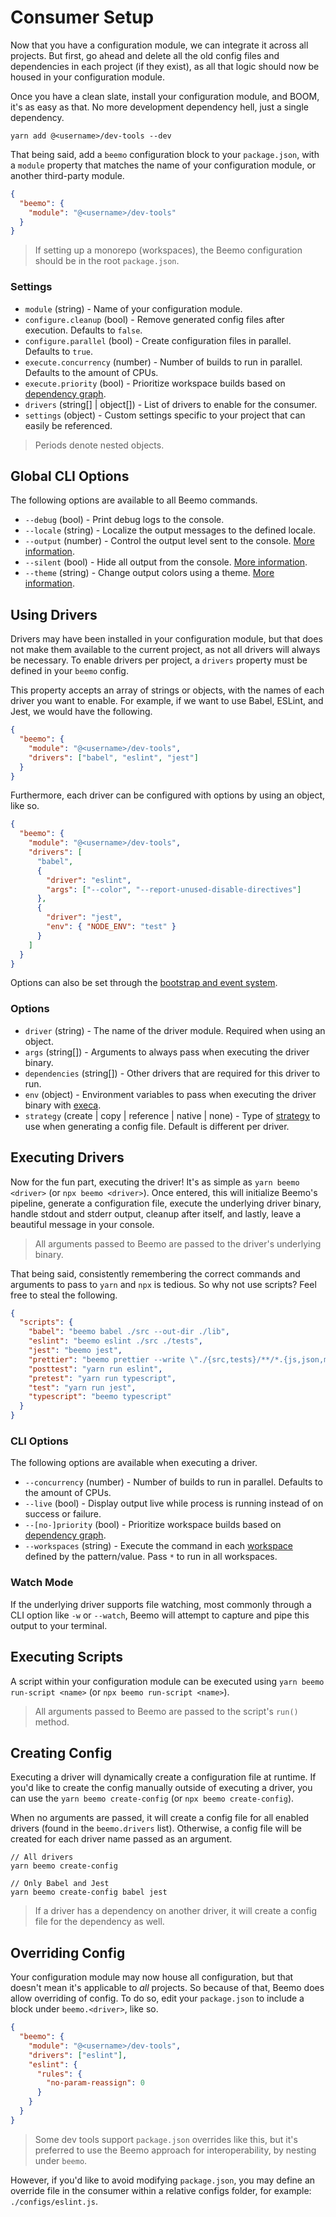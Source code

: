 # Consumer Setup

Now that you have a configuration module, we can integrate it across all projects. But first, go
ahead and delete all the old config files and dependencies in each project (if they exist), as all
that logic should now be housed in your configuration module.

Once you have a clean slate, install your configuration module, and BOOM, it's as easy as that. No
more development dependency hell, just a single dependency.

```
yarn add @<username>/dev-tools --dev
```

That being said, add a `beemo` configuration block to your `package.json`, with a `module` property
that matches the name of your configuration module, or another third-party module.

```json
{
  "beemo": {
    "module": "@<username>/dev-tools"
  }
}
```

> If setting up a monorepo (workspaces), the Beemo configuration should be in the root
> `package.json`.

### Settings

- `module` (string) - Name of your configuration module.
- `configure.cleanup` (bool) - Remove generated config files after execution. Defaults to `false`.
- `configure.parallel` (bool) - Create configuration files in parallel. Defaults to `true`.
- `execute.concurrency` (number) - Number of builds to run in parallel. Defaults to the amount of
  CPUs.
- `execute.priority` (bool) - Prioritize workspace builds based on
  [dependency graph](./workspaces.md#priority-packages).
- `drivers` (string[] | object[]) - List of drivers to enable for the consumer.
- `settings` (object) - Custom settings specific to your project that can easily be referenced.

> Periods denote nested objects.

## Global CLI Options

The following options are available to all Beemo commands.

- `--debug` (bool) - Print debug logs to the console.
- `--locale` (string) - Localize the output messages to the defined locale.
- `--output` (number) - Control the output level sent to the console.
  [More information](./tips#output-verbosity).
- `--silent` (bool) - Hide all output from the console. [More information](./tips#output-verbosity).
- `--theme` (string) - Change output colors using a theme. [More information](./tips.md#cli-themes).

## Using Drivers

Drivers may have been installed in your configuration module, but that does not make them available
to the current project, as not all drivers will always be necessary. To enable drivers per project,
a `drivers` property must be defined in your `beemo` config.

This property accepts an array of strings or objects, with the names of each driver you want to
enable. For example, if we want to use Babel, ESLint, and Jest, we would have the following.

```json
{
  "beemo": {
    "module": "@<username>/dev-tools",
    "drivers": ["babel", "eslint", "jest"]
  }
}
```

Furthermore, each driver can be configured with options by using an object, like so.

```json
{
  "beemo": {
    "module": "@<username>/dev-tools",
    "drivers": [
      "babel",
      {
        "driver": "eslint",
        "args": ["--color", "--report-unused-disable-directives"]
      },
      {
        "driver": "jest",
        "env": { "NODE_ENV": "test" }
      }
    ]
  }
}
```

Options can also be set through the [bootstrap and event system](./events.md).

### Options

- `driver` (string) - The name of the driver module. Required when using an object.
- `args` (string[]) - Arguments to always pass when executing the driver binary.
- `dependencies` (string[]) - Other drivers that are required for this driver to run.
- `env` (object) - Environment variables to pass when executing the driver binary with
  [execa](https://github.com/sindresorhus/execa).
- `strategy` (create | copy | reference | native | none) - Type of
  [strategy](./driver.md#config-strategies) to use when generating a config file. Default is
  different per driver.

## Executing Drivers

Now for the fun part, executing the driver! It's as simple as `yarn beemo <driver>` (or
`npx beemo <driver>`). Once entered, this will initialize Beemo's pipeline, generate a configuration
file, execute the underlying driver binary, handle stdout and stderr output, cleanup after itself,
and lastly, leave a beautiful message in your console.

> All arguments passed to Beemo are passed to the driver's underlying binary.

That being said, consistently remembering the correct commands and arguments to pass to `yarn` and
`npx` is tedious. So why not use scripts? Feel free to steal the following.

```json
{
  "scripts": {
    "babel": "beemo babel ./src --out-dir ./lib",
    "eslint": "beemo eslint ./src ./tests",
    "jest": "beemo jest",
    "prettier": "beemo prettier --write \"./{src,tests}/**/*.{js,json,md}\"",
    "posttest": "yarn run eslint",
    "pretest": "yarn run typescript",
    "test": "yarn run jest",
    "typescript": "beemo typescript"
  }
}
```

### CLI Options

The following options are available when executing a driver.

- `--concurrency` (number) - Number of builds to run in parallel. Defaults to the amount of CPUs.
- `--live` (bool) - Display output live while process is running instead of on success or failure.
- `--[no-]priority` (bool) - Prioritize workspace builds based on
  [dependency graph](./workspaces.md#priority-packages).
- `--workspaces` (string) - Execute the command in each [workspace](./workspaces.md) defined by the
  pattern/value. Pass `*` to run in all workspaces.

### Watch Mode

If the underlying driver supports file watching, most commonly through a CLI option like `-w` or
`--watch`, Beemo will attempt to capture and pipe this output to your terminal.

## Executing Scripts

A script within your configuration module can be executed using `yarn beemo run-script <name>` (or
`npx beemo run-script <name>`).

> All arguments passed to Beemo are passed to the script's `run()` method.

## Creating Config

Executing a driver will dynamically create a configuration file at runtime. If you'd like to create
the config manually outside of executing a driver, you can use the `yarn beemo create-config` (or
`npx beemo create-config`).

When no arguments are passed, it will create a config file for all enabled drivers (found in the
`beemo.drivers` list). Otherwise, a config file will be created for each driver name passed as an
argument.

```
// All drivers
yarn beemo create-config

// Only Babel and Jest
yarn beemo create-config babel jest
```

> If a driver has a dependency on another driver, it will create a config file for the dependency as
> well.

## Overriding Config

Your configuration module may now house all configuration, but that doesn't mean it's applicable to
_all_ projects. So because of that, Beemo does allow overriding of config. To do so, edit your
`package.json` to include a block under `beemo.<driver>`, like so.

```json
{
  "beemo": {
    "module": "@<username>/dev-tools",
    "drivers": ["eslint"],
    "eslint": {
      "rules": {
        "no-param-reassign": 0
      }
    }
  }
}
```

> Some dev tools support `package.json` overrides like this, but it's preferred to use the Beemo
> approach for interoperability, by nesting under `beemo`.

However, if you'd like to avoid modifying `package.json`, you may define an override file in the
consumer within a relative configs folder, for example: `./configs/eslint.js`.
